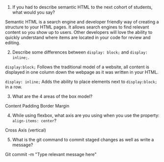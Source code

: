 1. If you had to describe semantic HTML to the next cohort of students, what would you say?

Semantic HTML is a search engine and developer friendly way of creating a structure to your HTML pages. It allows search engines to find relevant content so you show up to users. Other developers will love the ability to quickly understand where items are located in your code for review and editing. 

2. Describe some differences between ```display: block;``` and ```display: inline;```.

```display:block;``` Follows the traditional model of a website, all content is displayed in one column down the webpage as it was written in your HTML.

```display: inline;``` Adds the ability to place elements next to ```display:block;``` in a row.

3. What are the 4 areas of the box model?

Content
Padding
Border
Margin

4. While using flexbox, what axis are you using when you use the property: ```align-items: center```?

Cross Axis (vertical)

5. What is the git command to commit staged changes as well as write a message? 

Git commit -m "Type relevant message here"